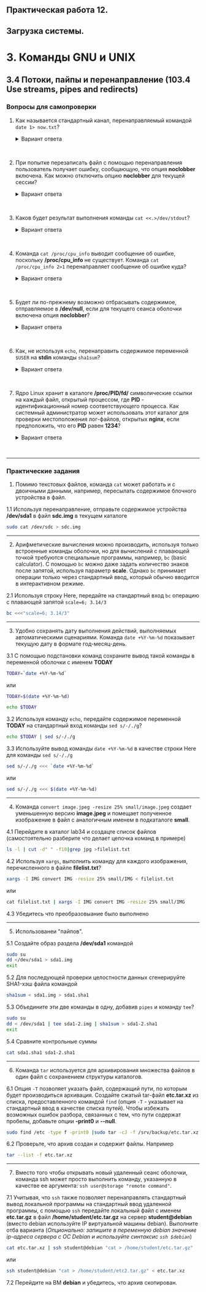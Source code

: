 ## Практическая работа 12. 
## Загрузка системы.

# 3. Команды GNU и UNIX

## 3.4 Потоки, пайпы и перенаправление (103.4 Use streams, pipes and redirects)

### Вопросы для самопроверки


1. Как называется стандартный канал, перенаправляемый командой `date 1> now.txt`?
    <details>
    <summary>Вариант ответа</summary>

    Стандартный вывод или **stdout**
    
    </details>
<br> 


2. При попытке перезаписать файл с помощью перенаправления пользователь получает ошибку, сообщающую, что опция **noclobber** включена. Как можно отключить опцию **noclobber** для текущей сессии?
    <details>
    <summary>Вариант ответа</summary>

    `set +C` или `set +o noclobber
    
    </details>
<br> 


3. Каков будет результат выполнения команды `cat <<.>/dev/stdout`?
    <details>
    <summary>Вариант ответа</summary>

    Bash перейдет в режим ввода Heredoc и выйдет из него, когда в строке появится точка. Набранный текст будет перенаправлен в **stdout** (выведен на экран).
    
    </details>
<br> 


4. Команда `cat /proc/cpu_info` выводит сообщение об ошибке, поскольку **/proc/cpu_info** не существует. Команда `cat /proc/cpu_info 2>1` перенаправляет сообщение об ошибке куда?
    <details>
    <summary>Вариант ответа</summary>

    К файлу с именем **1** в текущем каталоге.
    
    </details>
<br>    


5. Будет ли по-прежнему возможно отбрасывать содержимое, отправляемое в **/dev/null**, если для текущего сеанса оболочки включена опция **noclobber**?
    <details>
    <summary>Вариант ответа</summary>

    Да. **/dev/null** - это специальный файл, на который не действует **noclobber**.
    
    </details>
<br> 


6. Как, не используя `echo`, перенаправить содержимое переменной `$USER` на **stdin** команды `sha1sum`?
    <details>
    <summary>Вариант ответа</summary>

    ```sh
    $ sha1sum <<<$USER
    ```
    
    </details>
<br> 


7. Ядро Linux хранит в каталоге **/proc/PID/fd/** символические ссылки на каждый файл, открытый процессом, где **PID** - идентификационный номер соответствующего процесса. Как системный администратор может использовать этот каталог для проверки местоположения лог-файлов, открытых **nginx**, если предположить, что его **PID** равен **1234**?
    <details>
    <summary>Вариант ответа</summary>

    Выполнив команду 
    ```sh
    ls -l /proc/1234/fd
    ```
    вы увидите цели каждой символической ссылки в каталоге.
    
    </details>
<br> 







---
### Практические задания

1. Помимо текстовых файлов, команда `cat` может работать и с двоичными данными, например, пересылать содержимое блочного устройства в файл. 

1.1 Используя перенаправление, отправьте содержимое устройства **/dev/sda1** в файл **sdc.img** в текущем каталоге
```sh
sudo cat /dev/sdc > sdc.img
```

---
2. Арифметические вычисления можно производить, используя только встроенные команды оболочки, но для вычислений с плавающей точкой требуются специальные программы, например, `bc` (basic calculator). С помощью `bc` можно даже задать количество знаков после запятой, используя параметр **scale**. Однако `bc` принимает операции только через стандартный ввод, который обычно вводится в интерактивном режиме. 

2.1 Используя строку Here, передайте на стандартный вход `bc` операцию с плавающей запятой `scale=6; 3.14/3`
```sh
bc <<<"scale=6; 3.14/3"
```

---
3.  Удобно сохранять дату выполнения действий, выполняемых автоматическими сценариями. Команда `date +%Y-%m-%d` показывает текущую дату в формате год-месяц-день. 

3.1 C помощью подстановки команд сохраните вывод такой команды в переменной оболочки с именем **TODAY**
```sh
TODAY=`date +%Y-%m-%d`
```

или
```sh
TODAY=$(date +%Y-%m-%d)
```
```sh
echo $TODAY
```

3.2 Используя команду `echo`, передайте содержимое переменной **TODAY** на стандартный вход команды `sed s/-/./g`?
```sh
echo $TODAY | sed s/-/./g
```

3.3  Используйте вывод команды `date +%Y-%m-%d` в качестве строки Here для команды `sed s/-/./g`
```sh
sed s/-/./g <<< `date +%Y-%m-%d`
```
или
```sh
sed s/-/./g <<< $(date +%Y-%m-%d)
```

---
4.  Команда `convert image.jpeg -resize 25% small/image.jpeg` создает уменьшенную версию **image.jpeg** и помещает полученное изображение в файл с аналогичным именем в подкаталоге **small**. 

4.1 Перейдите в каталог lab34 и создацте список файлов (самостоятельно разберите что делает цепочка команд в примере)
```sh
ls -l | cut -d" " -f10|grep jpg >filelist.txt
```

4.2 Используя `xargs`, выполнить команду для каждого изображения, перечисленного в файле **filelist.txt**?
```sh
xargs -I IMG convert IMG -resize 25% small/IMG < filelist.txt
```
или
```sh
сat filelist.txt | xargs -I IMG convert IMG -resize 25% small/IMG
```
4.3 Убедитесь что преобразовыание было выполнено

---
5. Использованеи "пайпов".
   
5.1  Создайте образ раздела **/dev/sda1** командой 
```sh
sudo su
dd </dev/sda1 > sda1.img
exit
``` 

5.2 Для последующей проверки целостности данных сгенерируйте SHA1-хэш файла командой 

```sh
sha1sum < sda1.img > sda1.sha1
```

5.3 Объедините эти две команды в одну, добавив `pipes` и команду `tee`?
```sh
sudo su
dd < /dev/sda1 | tee sda1-2.img | sha1sum > sda1-2.sha1
exit
```
5.4  Сравните контрольные суммы
```sh
cat sda1.sha1 sda1-2.sha1
```

---
6.  Команда `tar` используется для архивирования множества файлов в один файл с сохранением структуры каталогов.

6.1 Опция `-T` позволяет указать файл, содержащий пути, по которым будет производиться архивация. Создайте сжатый tar-файл **etc.tar.xz** из списка, предоставленного командой `find` (опция `-T` - указывает на стандартный ввод в качестве списка путей). Чтобы избежать возможных ошибок разбора, связанных с тем, что пути содержат пробелы, добавьте опции **-print0** и **--null**.

```sh
sudo find /etc -type f -print0 |sudo tar -cJ -f /srv/backup/etc.tar.xz --null -T -
```

6.2 Проверьте, что архив создан и содержит файлы. Например
```sh
tar --list -f etc.tar.xz
```

---
7. Вместо того чтобы открывать новый удаленный сеанс оболочки, команда ssh может просто выполнить команду, указанную в качестве ее аргумента: `ssh user@storage "remote command"`. 

7.1 Учитывая, что `ssh` также позволяет перенаправлять стандартный вывод локальной программы на стандартный ввод удаленной программы, с помощью `ssh` передайте локальный файл с именем **etc.tar.gz** в файл **/home/student/etc.tar.gz** на сервер **student@debian** (вместо debian используйте IP виртуальной машины debian). 
Выполните отба варианта (*Опционально: запишите в переменную debian значение ip-адреса сервера с ОС Debian и используйте синтаксис `ssh $debian`*)
```sh
cat etc.tar.xz | ssh student@debian "cat > /home/student/etc.tar.gz"
```
или
```sh
ssh student@debian "cat > /home/student/etc2.tar.gz" < etc.tar.xz
```
7.2 Перейдите на ВМ **debian** и убедитесь, что архив скопирован.
